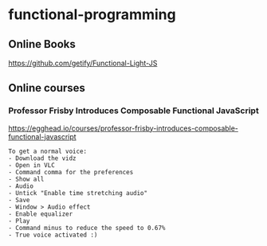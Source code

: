 # functional-programming

## Online Books
https://github.com/getify/Functional-Light-JS

## Online courses

### Professor Frisby Introduces Composable Functional JavaScript

https://egghead.io/courses/professor-frisby-introduces-composable-functional-javascript

```
To get a normal voice:
- Download the vidz
- Open in VLC
- Command comma for the preferences
- Show all
- Audio
- Untick "Enable time stretching audio"
- Save 
- Window > Audio effect
- Enable equalizer
- Play
- Command minus to reduce the speed to 0.67%
- True voice activated :)
```
[](professor-frisby)
